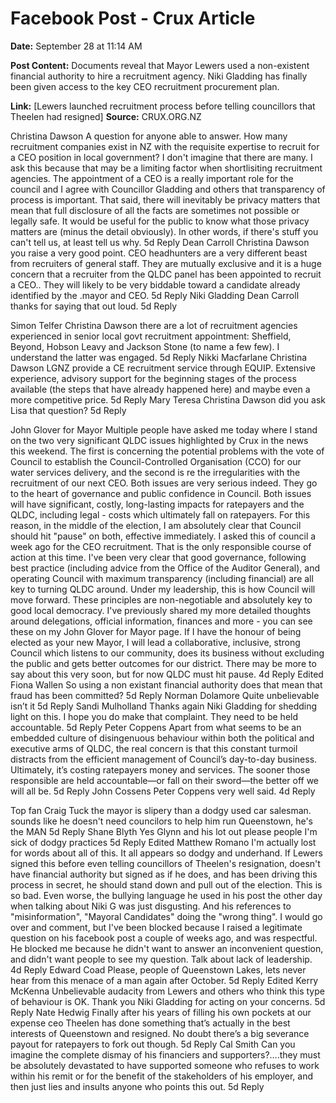 # Facebook Post - Crux Article

**Date:** September 28 at 11:14 AM

**Post Content:**
Documents reveal that Mayor Lewers used a non-existent financial authority to hire a recruitment agency. Niki Gladding has finally been given access to the key CEO recruitment procurement plan.

**Link:** [Lewers launched recruitment process before telling councillors that Theelen had resigned]
**Source:** CRUX.ORG.NZ

Christina Dawson
A question for anyone able to answer. How many recruitment companies exist in NZ with the requisite expertise to recruit for a CEO position in local government? I don't imagine that there are many. I ask this because that may be a limiting factor when shortlisiting recruitment agencies.
The appointment of a CEO is a really important role for the council and I agree with Councillor Gladding and others that transparency of process is important. That said, there will inevitably be privacy matters that mean that full disclosure of all the facts are sometimes not possible or legally safe.
It would be useful for the public to know what those privacy matters are (minus the detail obviously).
In other words, if there's stuff you can't tell us, at least tell us why.
5d
Reply
Dean Carroll
Christina Dawson you raise a very good point. CEO headhunters are a very different beast from recruiters of general staff. They are mutually exclusive and it is a huge concern that a recruiter from the QLDC panel has been appointed to recruit a CEO.. They will likely to be very biddable toward a candidate already identified by the .mayor and CEO.
5d
Reply
Niki Gladding
Dean Carroll thanks for saying that out loud.
5d
Reply


Simon Telfer
Christina Dawson there are a lot of recruitment agencies experienced in senior local govt recruitment appointment: Sheffield, Beyond, Hobson Leavy and Jackson Stone (to name a few few). I understand the latter was engaged.
5d
Reply
Nikki Macfarlane
Christina Dawson LGNZ provide a CE recruitment service through EQUIP. Extensive experience, advisory support for the beginning stages of the process available (the steps that have already happened here) and maybe even a more competitive price.
5d
Reply
Mary Teresa
Christina Dawson did you ask Lisa that question?
5d
Reply


John Glover for Mayor
Multiple people have asked me today where I stand on the two very significant QLDC issues highlighted by Crux in the news this weekend.
The first is concerning the potential problems with the vote of Council to establish the Council-Controlled Organisation (CCO) for our water services delivery, and the second is re the irregularities with the recruitment of our next CEO.
Both issues are very serious indeed. They go to the heart of governance and public confidence in Council.
Both issues will have significant, costly, long-lasting impacts for ratepayers and the QLDC, including legal - costs which ultimately fall on ratepayers.
For this reason, in the middle of the election, I am absolutely clear that Council should hit "pause" on both, effective immediately.
I asked this of council a week ago for the CEO recruitment. That is the only responsible course of action at this time.
I've been very clear that good governance, following best practice (including advice from the Office of the Auditor General), and operating Council with maximum transparency (including financial) are all key to turning QLDC around.
Under my leadership, this is how Council will move forward. These principles are non-negotiable and absolutely key to good local democracy.
I've previously shared my more detailed thoughts around delegations, official information, finances and more - you can see these on my John Glover for Mayor page.
If I have the honour of being elected as your new Mayor, I will lead a collaborative, inclusive, strong Council which listens to our community, does its business without excluding the public and gets better outcomes for our district.
There may be more to say about this very soon, but for now QLDC must hit pause.
4d
Reply
Edited
Fiona Wallen
So using a non existant financial authority does that mean that fraud has been committed?
5d
Reply
Norman Dolamore
Quite unbelievable isn’t it
5d
Reply
Sandi Mulholland
Thanks again Niki Gladding for shedding light on this. I hope you do make that complaint. They need to be held accountable.
5d
Reply
Peter Coppens
Apart from what seems to be an embedded culture of disingenuous behaviour within both the political and executive arms of QLDC, the real concern is that this constant turmoil distracts from the efficient management of Council’s day-to-day business. Ultimately, it’s costing ratepayers money and services.
The sooner those responsible are held accountable—or fall on their sword—the better off we will all be.
5d
Reply
John Cossens
Peter Coppens very well said.
4d
Reply



Top fan
Craig Tuck
the mayor is slipery than a dodgy used car salesman. sounds like he doesn't need councilors to help him run Queenstown, he's the MAN
5d
Reply
Shane Blyth
Yes Glynn and his lot out please people I'm sick of dodgy practices
5d
Reply
Edited
Matthew Romano
I'm actually lost for words about all of this. It all appears so dodgy and underhand. If Lewers signed this before even telling councillors of Theelen's resignation, doesn't have financial authority but signed as if he does, and has been driving this process in secret, he should stand down and pull out of the election. This is so bad.
Even worse, the bullying language he used in his post the other day when talking about Niki G was just disgusting. And his references to "misinformation", "Mayoral Candidates" doing the "wrong thing". I would go over and comment, but I've been blocked because I raised a legitimate question on his facebook post a couple of weeks ago, and was respectful. He blocked me because he didn't want to answer an inconvenient question, and didn't want people to see my question. Talk about lack of leadership.
4d
Reply
Edward Coad
Please, people of Queenstown Lakes, lets never hear from this menace of a man again after October.
5d
Reply
Edited
Kerry McKenna
Unbelievable audacity from Lewers and others who think this type of behaviour is OK. Thank you Niki Gladding for acting on your concerns.
5d
Reply
Nate Hedwig
Finally after his years of filling his own pockets at our expense ceo Theelen has done something that’s actually in the best interests of Queenstown and resigned. No doubt there’s a big severance payout for ratepayers to fork out though.
5d
Reply
Cal Smith
Can you imagine the complete dismay of his financiers and supporters?….they must be absolutely devastated to have supported someone who refuses to work within his remit or for the benefit of the stakeholders of his employer, and then just lies and insults anyone who points this out.
5d
Reply

